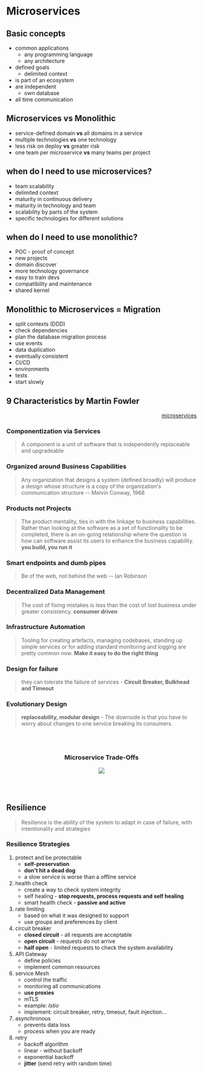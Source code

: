 # Microservices

## Basic concepts
- common applications
    - any programming language
    - any architecture
- defined goals
    - delimited context
- is part of an ecosystem
- are independent
    - own database 
- all time communication

## Microservices **vs** Monolithic
- service-defined domain **vs** all domains in a service
- multiple technologies **vs** one technology
- less risk on deploy **vs** greater risk
- one team per microservice **vs** many teams per project

## when do I need to use microservices?
- team scalability
- delimited context
- maturity in continuous delivery
- maturity in technology and team
- scalability by parts of the system
- specific technologies for different solutions

## when do I need to use monolithic?
- POC - proof of concept
- new projects
- domain discover
- more technology governance
- easy to train devs
- compatibility and maintenance
- shared kernel

## Monolithic to Microservices = Migration
- split contexts (DDD)
- check dependencies
- plan the database migration process
- use events
- data duplication
- eventually consistent
- CI/CD
- environments
- tests
- start slowly

## 9 Characteristics by **Martin Fowler**

<div align="right">

[microservices](https://martinfowler.com/articles/microservices.html)

</div>

### Componentization via Services
> A component is a unit of software that is independently replaceable and upgradeable
### Organized around Business Capabilities
> Any organization that designs a system (defined broadly) will produce a design whose structure is a copy of the organization's communication structure -- Melvin Conway, 1968
### Products not Projects
> The product mentality, ties in with the linkage to business capabilities. Rather than looking at the software as a set of functionality to be completed, there is an on-going relationship where the question is how can software assist its users to enhance the business capability.
> **you build, you run it**
### Smart endpoints and dumb pipes
> Be of the web, not behind the web -- Ian Robinson
### Decentralized Data Management
> The cost of fixing mistakes is less than the cost of lost business under greater consistency. 
> **consumer driven**
### Infrastructure Automation
>  Tooling for creating artefacts, managing codebases, standing up simple services or for adding standard monitoring and logging are pretty common now.
> **Make it easy to do the right thing**
### Design for failure
> they can tolerate the failure of services - 
> **Circuit Breaker, Bulkhead and Timeout**
### Evolutionary Design
> **replaceability, modular design** - 
>  The downside is that you have to worry about changes to one service breaking its consumers.

<br><br>

<div align="center">
<h3>Microservice Trade-Offs</h3>

<img src="https://martinfowler.com/articles/microservice-trade-offs/card.png" label="microservice-trade-offs" />

</div>

<br><br>

## Resilience
> Resilience is the ability of the system to adapt in case of failure, with intentionality and strategies

### Resilience Strategies
1. protect and be protectable
    - **self-preservation**
    - **don't hit a dead dog**
    - a slow service is worse than a offline service
2. health check
    - create a way to check system integrity
    - self healing - **stop requests, process requests and self healing**
    - smart health check - **passive and active**
3. rate limiting
    - based on what it was designed to support
    - use groups and preferences by client
4. circuit breaker
    - **closed circuit** - all requests are acceptable
    - **open circuit** - requests do not arrive 
    - **half open** - limited requests to check the system availability
5. API Gateway
    - define policies
    - implement common resources
6. service Mesh
    - control the traffic
    - monitoring all communications
    - **use proxies**
    - mTLS
    - example: *Istio*
    - implement: circuit breaker, retry, timeout, fault injection...
7. asynchronous
    - prevents data loss
    - process when you are ready
8. retry
    - backoff algorithm
    - linear - without backoff
    - exponential backoff
    - **jitter** (send retry with random time)